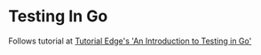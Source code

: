 # Testing In Go

Follows tutorial at [Tutorial Edge's 'An Introduction to Testing in Go'](https://tutorialedge.net/golang/intro-testing-in-go/)